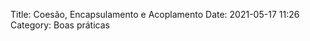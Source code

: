 Title: Coesão, Encapsulamento e Acoplamento 
Date: 2021-05-17 11:26
Category: Boas práticas

<script src="https://gist.github.com/lucaseduardo101/00e52869beeaf73b7d394215aaa1f056.js"></script>
